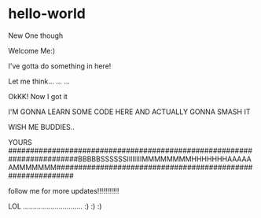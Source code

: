 # hello-world
New One though

Welcome Me:)

I've gotta do something in here!

Let me think...
...
...


OkKK!
Now I got it 


I'M GONNA LEARN SOME CODE HERE AND ACTUALLY GONNA SMASH IT


WISH ME BUDDIES..
 
 
 YOURS 
 ########################################################################BBBBBSSSSSSIIIIIIIIMMMMMMMMHHHHHHHAAAAAAMMMMMMM############################################################



follow me for more updates!!!!!!!!!!!


LOL ..............................  :) :) :) 
